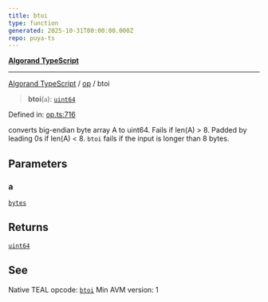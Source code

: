 ```yaml
---
title: btoi
type: function
generated: 2025-10-31T00:00:00.000Z
repo: puya-ts
---
```


[**Algorand TypeScript**](docs/_md/README)

---

[Algorand TypeScript](docs/_md/modules) / [op](/reference/algorand-typescript/api/op/readme/) / btoi

> **btoi**(`a`): [`uint64`](/reference/algorand-typescript/api/index/type-aliases/uint64/)

Defined in: [op.ts:716](https://github.com/algorandfoundation/puya-ts/blob/main/packages/algo-ts/src/op.ts#L716)

converts big-endian byte array A to uint64. Fails if len(A) > 8. Padded by leading 0s if len(A) < 8.
`btoi` fails if the input is longer than 8 bytes.

## Parameters

### a

[`bytes`](/reference/algorand-typescript/api/index/type-aliases/bytes/)

## Returns

[`uint64`](/reference/algorand-typescript/api/index/type-aliases/uint64/)

## See

Native TEAL opcode: [`btoi`](https://dev.algorand.co/reference/algorand-teal/opcodes#btoi)
Min AVM version: 1
